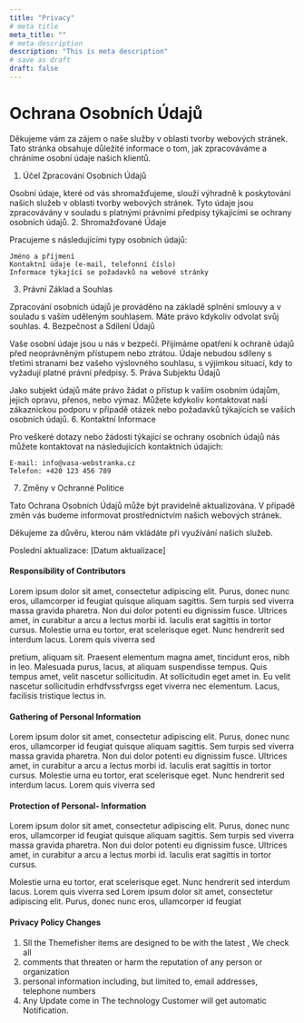 ```yaml
---
title: "Privacy"
# meta title
meta_title: ""
# meta description
description: "This is meta description"
# save as draft
draft: false
---
```


# Ochrana Osobních Údajů

Děkujeme vám za zájem o naše služby v oblasti tvorby webových stránek. Tato stránka obsahuje důležité informace o tom, jak zpracováváme a chráníme osobní údaje našich klientů.

1. Účel Zpracování Osobních Údajů

Osobní údaje, které od vás shromažďujeme, slouží výhradně k poskytování našich služeb v oblasti tvorby webových stránek. Tyto údaje jsou zpracovávány v souladu s platnými právními předpisy týkajícími se ochrany osobních údajů. 2. Shromažďované Údaje

Pracujeme s následujícími typy osobních údajů:

    Jméno a příjmení
    Kontaktní údaje (e-mail, telefonní číslo)
    Informace týkající se požadavků na webové stránky

3. Právní Základ a Souhlas

Zpracování osobních údajů je prováděno na základě splnění smlouvy a v souladu s vaším uděleným souhlasem. Máte právo kdykoliv odvolat svůj souhlas. 4. Bezpečnost a Sdílení Údajů

Vaše osobní údaje jsou u nás v bezpečí. Přijímáme opatření k ochraně údajů před neoprávněným přístupem nebo ztrátou. Údaje nebudou sdíleny s třetími stranami bez vašeho výslovného souhlasu, s výjimkou situací, kdy to vyžadují platné právní předpisy. 5. Práva Subjektu Údajů

Jako subjekt údajů máte právo žádat o přístup k vašim osobním údajům, jejich opravu, přenos, nebo výmaz. Můžete kdykoliv kontaktovat naši zákaznickou podporu v případě otázek nebo požadavků týkajících se vašich osobních údajů. 6. Kontaktní Informace

Pro veškeré dotazy nebo žádosti týkající se ochrany osobních údajů nás můžete kontaktovat na následujících kontaktních údajích:

    E-mail: info@vasa-webstranka.cz
    Telefon: +420 123 456 789

7. Změny v Ochranné Politice

Tato Ochrana Osobních Údajů může být pravidelně aktualizována. V případě změn vás budeme informovat prostřednictvím našich webových stránek.

Děkujeme za důvěru, kterou nám vkládáte při využívání našich služeb.

Poslední aktualizace: [Datum aktualizace]

#### Responsibility of Contributors

Lorem ipsum dolor sit amet, consectetur adipiscing elit. Purus, donec nunc eros, ullamcorper id feugiat quisque aliquam sagittis. Sem turpis sed viverra massa gravida pharetra. Non dui dolor potenti eu dignissim fusce. Ultrices amet, in curabitur a arcu a lectus morbi id. Iaculis erat sagittis in tortor cursus. Molestie urna eu tortor, erat scelerisque eget. Nunc hendrerit sed interdum lacus. Lorem quis viverra sed

pretium, aliquam sit. Praesent elementum magna amet, tincidunt eros, nibh in leo. Malesuada purus, lacus, at aliquam suspendisse tempus. Quis tempus amet, velit nascetur sollicitudin. At sollicitudin eget amet in. Eu velit nascetur sollicitudin erhdfvssfvrgss eget viverra nec elementum. Lacus, facilisis tristique lectus in.

#### Gathering of Personal Information

Lorem ipsum dolor sit amet, consectetur adipiscing elit. Purus, donec nunc eros, ullamcorper id feugiat quisque aliquam sagittis. Sem turpis sed viverra massa gravida pharetra. Non dui dolor potenti eu dignissim fusce. Ultrices amet, in curabitur a arcu a lectus morbi id. Iaculis erat sagittis in tortor cursus. Molestie urna eu tortor, erat scelerisque eget. Nunc hendrerit sed interdum lacus. Lorem quis viverra sed

#### Protection of Personal- Information

Lorem ipsum dolor sit amet, consectetur adipiscing elit. Purus, donec nunc eros, ullamcorper id feugiat quisque aliquam sagittis. Sem turpis sed viverra massa gravida pharetra. Non dui dolor potenti eu dignissim fusce. Ultrices amet, in curabitur a arcu a lectus morbi id. Iaculis erat sagittis in tortor cursus.

Molestie urna eu tortor, erat scelerisque eget. Nunc hendrerit sed interdum lacus. Lorem quis viverra sed
Lorem ipsum dolor sit amet, consectetur adipiscing elit. Purus, donec nunc eros, ullamcorper id feugiat

#### Privacy Policy Changes

1. Sll the Themefisher items are designed to be with the latest , We check all
2. comments that threaten or harm the reputation of any person or organization
3. personal information including, but limited to, email addresses, telephone numbers
4. Any Update come in The technology Customer will get automatic Notification.
